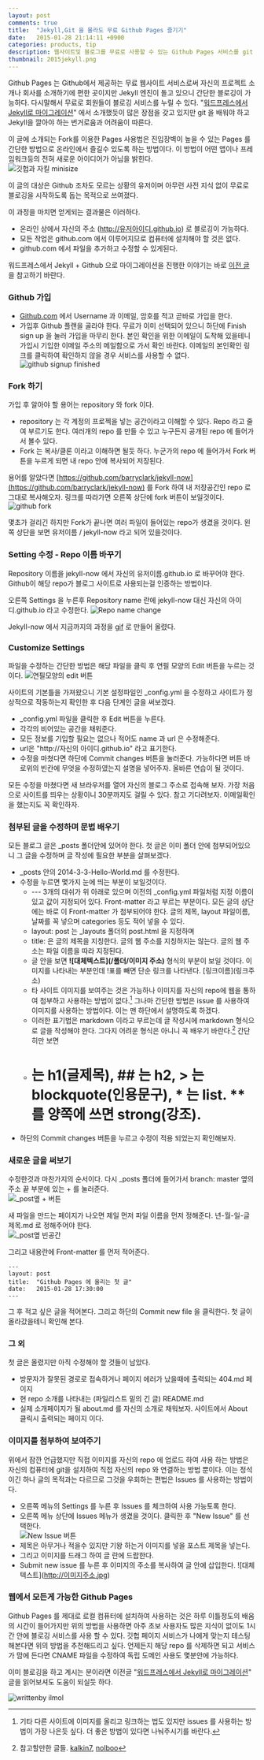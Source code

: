 ```yaml
---
layout: post
comments: true
title:  "Jekyll,Git 을 몰라도 무료 Github Pages 즐기기"
date:   2015-01-28 21:14:11 +0900
categories: products, tip
description: 웹사이트및 블로그를 무료로 사용할 수 있는 Github Pages 서비스를 git 이나 명령어를 모르더래도 사용하는 방법.
thumbnail: 2015jekyll.png
---
```

Github Pages 는 Github에서 제공하는 무료 웹사이트 서비스로써 자신의 프로젝트 소개나 회사를 소개하기에 편한 곳이지만 Jekyll 엔진이 돌고 있으니 간단한 블로깅이 가능하다.  다시말해서 무료로 회원들이 블로깅 서비스를 누릴 수 있다.  "[워드프레스에서 Jekyll로 마이그레이션](http://ilmol.com/2015/01/%EC%9B%8C%EB%93%9C%ED%94%84%EB%A0%88%EC%8A%A4%EC%97%90%EC%84%9C%20Jekyll%EB%A1%9C%20%EB%A7%88%EC%9D%B4%EA%B7%B8%EB%A0%88%EC%9D%B4%EC%85%98.html)" 에서 소개했듯이 많은 장점을 갖고 있지만 git 을 배워야 하고 Jekyll을 깔아야 하는 번거로움과 어려움이 따른다.

이 글에 소개되는 Fork를 이용한 Pages 사용법은 진입장벽이 높을 수 있는 Pages 를 간단한 방법으로 온라인에서 즐길수 있도록 하는 방법이다.  이 방법이 어떤 앱이나 프레임워크등의 전혀 새로운 아이디어가 아님을 밝힌다.  
![깃헙과 자킬 minisize](/assets/img/blog/octojekyll.png)


이 글의 대상은 Github 조차도 모르는 상황의 유저이며 아무런 사전 지식 없이 무료로 블로깅을 시작하도록 돕는 목적으로 쓰여졌다.

이 과정을 마치면 얻게되는 결과물은 이러하다.

* 온라인 상에서 자신의 주소 (http://유저아이디.github.io) 로 블로깅이 가능하다.
* 모든 작업은 github.com 에서 이루어지므로 컴퓨터에 설치해야 할 것은 없다.
* github.com 에서 파일을 추가하고 수정할 수 있게된다.


워드프레스에서 Jekyll + Github 으로 마이그레이션을 진행한 이야기는 바로 [이전 글](http://ilmol.com/2015/01/%EC%9B%8C%EB%93%9C%ED%94%84%EB%A0%88%EC%8A%A4%EC%97%90%EC%84%9C%20Jekyll%EB%A1%9C%20%EB%A7%88%EC%9D%B4%EA%B7%B8%EB%A0%88%EC%9D%B4%EC%85%98.html)을 참고하기 바란다.


### Github 가입
* [Github.com](http://github.com) 에서 Username 과 이메일, 암호를 적고 곧바로 가입을 한다.  
* 가입후 Github 플랜을 골라야 한다.  무료가 이미 선택되어 있으니 하단에 Finish sign up 을 눌러 가입을 마무리 한다.  본인 확인을 위한 이메일이 도착해 있을테니 가입시 기입한 이메일 주소의 메일함으로 가서 확인 바란다.  이메일의 본인확인 링크를 클릭하여 확인하지 않을 경우 서비스를 사용할 수 없다.
![github signup finished](/assets/img/blog/2015finishgit.png)


### Fork 하기
가입 후 알아야 할 용어는 repository 와 fork 이다.

  * repository 는 각 계정의 프로젝을 넣는 공간이라고 이해할 수 있다.  Repo 라고 줄여 부르기도 한다.  여러개의 repo 를 만들 수 있고 누구든지 공개된 repo 에 들어가서 볼수 있다.
  * Fork 는 복사/클론 이라고 이해하면 될듯 하다.  누군가의 repo 에 들어가서 Fork 버튼을 누르게 되면 내 repo 안에 복사되어 저장된다.
 
용어를 알았다면 [https://github.com/barryclark/jekyll-now](https://github.com/barryclark/jekyll-now) 를 Fork 하여 내 저장공간인 repo 로 그대로 복사해오자.  링크를 따라가면 오른쪽 상단에 fork 버튼이 보일것이다. 
![github fork](/assets/img/blog/2015fork.png)
 
몇초가 걸리긴 하지만 Fork가 끝나면 여러 파일이 들어있는 repo가 생겼을 것이다.  왼쪽 상단을 보면 유저이름 / jekyll-now 라고 되어 있을것이다. 


### Setting 수정 - Repo 이름 바꾸기
Repository 이름을 jekyll-now 에서 자신의 유저이름.github.io 로 바꾸어야 한다.  Github이 해당 repo가 블로그 사이트로 사용되는걸 인증하는 방법이다.

오른쪽 Settings 을 누른후 Repository name 란에  jekyll-now 대신 자신의 아이디.github.io 라고 수정한다. 
![Repo name change](/assets/img/blog/2015reponame.png)

Jekyll-now 에서 지금까지의 과정을 [gif](https://github.com/barryclark/jekyll-now/raw/master/images/step1.gif) 로 만들어 올렸다.


### Customize Settings

파일을 수정하는 간단한 방법은 해당 파일을 클릭 후 연필 모양의 Edit 버튼을 누르는 것이다.
![연필모양의 edit 버튼](/assets/img/blog/2015gitedit.png)

사이트의 기본틀을 가져왔으니 기본 설정파일인 _config.yml 을 수정하고 사이트가 정상적으로 작동하는지 확인한 후 다음 단계인 글을 써보겠다.

* _config.yml 파일을 클릭한 후 Edit 버튼을 누른다.
* 각각의 비어있는 공간을 채워준다. 
* 모든 정보를 기입할 필요는 없으나 적어도 name 과 url 은 수정해준다.
* url은 "http://자신의 아이디.github.io" 라고 표기한다.
* 수정을 마쳤다면 하단에 Commit changes 버튼을 눌러준다.  가능하다면 버튼 바로위의 빈칸에 무엇을 수정하였는지 설명을 넣어주자.  올바른 연습이 될 것이다.

모든 수정을 마쳤다면 새 브라우저를 열어 자신의 블로그 주소로 접속해 보자.  가장 처음으로 사이트를 띄우는 상황이니 30분까지도 걸릴 수 있다.  참고 기다려보자.  이메일확인을 했는지도 꼭 확인하자.


### 첨부된 글을 수정하며 문법 배우기
모든 블로그 글은 _posts 폴더안에 있어야 한다.  첫 글은 이미 폴더 안에 첨부되어있으니 그 글을 수정하며 글 작성에 필요한 부분을 살펴보겠다.

* _posts 안의 2014-3-3-Hello-World.md 를 수정한다.
* 수정을 누르면 몇가지 눈에 띄는 부분이 보일것이다.
	* --- 3개의 대쉬가 위 아래로 있으며 이전의 _config.yml 파일처럼 지정 이름이 있고 값이 지정되어 있다.  Front-matter 라고 부르는 부분이다.  모든 글의 상단에는 바로 이 Front-matter 가 첨부되어야 한다.  글의 제목, layout 파일이름, 날짜를 꼭 넣으며 categories 등도 적어 넣을 수 있다.
	* layout: post 는 _layouts 폴더의 post.html 을 지정하며
	* title: 은 글의 제목을 지칭한다.  글의 웹 주소를 지칭하지는 않는다.  글의 웹 주소는 파일 이름을 따라 지정된다.
	* 글 안을 보면 **!&#91;대체텍스트&#93;(/폴더/이미지 주소)** 형식의 부분이 보일 것이다.  이미지를 나타내는 부분인데 !표를 빼면 단순 링크를 나타낸다. &#91;링크이름&#93;(링크주소)
	* 타 사이트 이미지를 보여주는 것은 가능하나 이미지를 자신의 repo에 웹을 통하여 첨부하고 사용하는 방법이 없다.[^1]  그나마 간단한 방법은 issue 를 사용하여 이미지를 사용하는 방법이다.  이는 맨 하단에서 설명하도록 하겠다.
	* 이러한 표기법은 markdown 이라고 부르는데 글 작성시에 markdown 형식으로 글을 작성해야 한다.  그다지 어려운 형식은 아니니 꼭 배우기 바란다.[^2] 간단히만 보면 
	* # 는 h1(글제목), ## 는 h2, > 는 blockquote(인용문구), * 는 list. **를 양쪽에 쓰면 strong(강조).
* 하단의 Commit changes 버튼을 누르고 수정이 적용 되었는지 확인해보자.


### 새로운 글을 써보기
수정한것과 마찬가지의 순서이다.
다시 _posts 폴더에 들어가서 branch: master 옆의 주소 끝 부분에 있는 + 를 눌러준다.  
![_post옆 + 버튼](/assets/img/blog/2015gitplus.png)

새 파일을 만드는 페이지가 나오면 제일 먼저 파일 이름을 먼저 정해준다. 년-월-일-글제목.md 로 정해주어야 한다.  
![_post옆 빈공간](/assets/img/blog/2015gitnameit.png)

그리고 내용란에 Front-matter 를 먼저 적어준다.

```
---
layout: post
title:  "Github Pages 에 올리는 첫 글"
date:   2015-01-28 17:30:00
---
```

그 후 적고 싶은 글을 적어본다.  그리고 하단의 Commit new file 을 클릭한다.  첫 글이 올라갔을테니 확인해 본다.


### 그 외
첫 글은 올렸지만 아직 수정해야 할 것들이 남았다.  

* 방문자가 잘못된 경로로 접속하거나 페이지 에러가 났을때에 출력되는 404.md 페이지
* 현 repo 소개를 나타내는 (파일리스트 밑의 긴 글) README.md
* 실제 소개페이지가 될 about.md 를 자신의 소개로 채워보자.  사이트에서 About 클릭시 출력되는 페이지 이다.

### 이미지를 첨부하여 보여주기
위에서 잠깐 언급했지만 직접 이미지를 자신의 repo 에 업로드 하여 사용 하는 방법은 자신의 컴퓨터에 git을 설치하여 직접 자신의 repo 와 연결하는 방법 뿐이다.  이는 정석이긴 하나 글의 목적과는 다르므로 그것을 우회하는 편법은 Issues 를 사용하는 방법이다.

* 오른쪽 메뉴의 Settings 를 누른 후 Issues 를 체크하여 사용 가능토록 한다. 
* 오른쪽 메뉴 상단에 Issues 메뉴가 생겼을 것이다.  클릭한 후 "New Issue" 를 선택한다.  
	![New Issue 버튼](/assets/img/blog/2015gitissue.png)
* 제목은 아무거나 적을수 있지만 기왕 하는거 이미지를 넣을 포스트 제목을 넣는다.
* 그리고 이미지를 드래그 하여 글 란에 드랍한다.
* Submit new issue 를 누른 후 이미지의 주소를 복사하여 글 안에 삽입한다.
	!&#91;대체텍스트&#93;(http://이미지주소.jpg)
	

### 웹에서 모든게 가능한 Github Pages
Github Pages 를 제대로 로컬 컴퓨터에 설치하여 사용하는 것은 하루 이틀정도의 배움의 시간이 들어가지만 위의 방법을 사용하면 아주 초보 사용자도 많은 지식이 없이도 1시간 안에 블로깅 서비스를 사용 할 수 있다.  깃헙 페이지 서비스가 나에게 맞는지 테스팅 해본다면 위의 방법을 추천해드리고 싶다.  언제든지 해당 repo 를 삭제하면 되고 서비스가 맘에 든다면 CNAME 파일을 수정하여 독립 도메인 사용도 몇분안에 가능하다.

이미 블로깅을 하고 계시는 분이라면 이전글 "[워드프레스에서 Jekyll로 마이그레이션](http://ilmol.com/2015/01/%EC%9B%8C%EB%93%9C%ED%94%84%EB%A0%88%EC%8A%A4%EC%97%90%EC%84%9C%20Jekyll%EB%A1%9C%20%EB%A7%88%EC%9D%B4%EA%B7%B8%EB%A0%88%EC%9D%B4%EC%85%98.html)" 글을 읽어보셔도 도움이 되실듯 하다.


![writtenby ilmol](/assets/img/system/signature.png)



[^1]: 기타 다른 사이트에 이미지를 올리고 링크하는 법도 있지만 issues 를 사용하는 방법이 가장 나은듯 싶다.  더 좋은 방법이 있다면 나눠주시기를 바란다.

[^2]: 참고할만한 글들. [kalkin7](http://blog.kalkin7.com/2014/02/10/lets-write-using-markdown/), [nolboo](http://nolboo.github.io/blog/2014/04/15/how-to-use-markdown/)